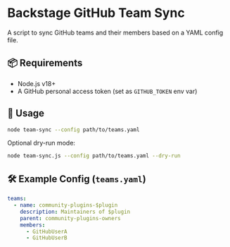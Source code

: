 # Backstage GitHub Team Sync

A script to sync GitHub teams and their members based on a YAML config file.

## 📦 Requirements

- Node.js v18+
- A GitHub personal access token (set as `GITHUB_TOKEN` env var)

## 🚀 Usage

```bash
node team-sync --config path/to/teams.yaml
```

Optional dry-run mode:

```bash
node team-sync.js --config path/to/teams.yaml --dry-run
```

## 🛠️ Example Config (`teams.yaml`)

```yaml
teams:
  - name: community-plugins-$plugin
    description: Maintainers of $plugin
    parent: community-plugins-owners
    members:
      - GitHubUserA
      - GitHubUserB
```

